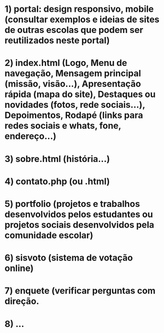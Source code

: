 # 1) portal: design responsivo, mobile (consultar exemplos e ideias de sites de outras escolas que podem ser reutilizados neste portal)
# 2) index.html (Logo, Menu de navegação, Mensagem principal (missão, visão...), Apresentação rápida (mapa do site), Destaques ou novidades (fotos, rede sociais...), Depoimentos, Rodapé (links para redes sociais e whats, fone, endereço...)
# 3) sobre.html (história...)
# 4) contato.php (ou .html)
# 5) portfolio (projetos e trabalhos desenvolvidos pelos estudantes ou projetos sociais desenvolvidos pela comunidade escolar)
# 6) sisvoto (sistema de votação online)
# 7) enquete (verificar perguntas com direção.
# 8) ...
